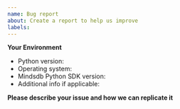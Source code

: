 ```yaml
---
name: Bug report
about: Create a report to help us improve
labels:
---
```


**Your Environment**

* Python version:
* Operating system:
* Mindsdb Python SDK version:
* Additional info if applicable:

**Please describe your issue and how we can replicate it**

